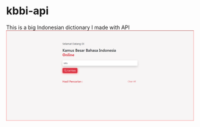 # kbbi-api
This is a big Indonesian dictionary I made with API
![My Image](https://raw.githubusercontent.com/bantutataweb/kbbi-api/main/Capture.PNG)
